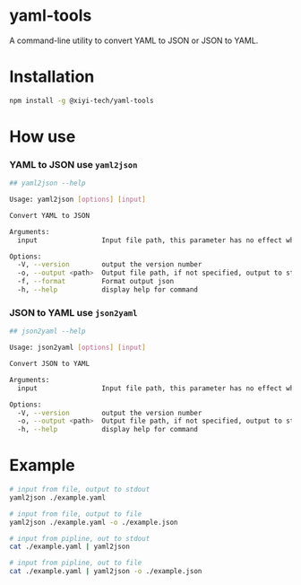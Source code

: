 yaml-tools
======

A command-line utility to convert YAML to JSON or JSON to YAML.

Installation
===

```bash
npm install -g @xiyi-tech/yaml-tools
```

How use
===

### YAML to JSON use `yaml2json`

```bash
## yaml2json --help

Usage: yaml2json [options] [input]

Convert YAML to JSON

Arguments:
  input                Input file path, this parameter has no effect when running in a pipeline

Options:
  -V, --version        output the version number
  -o, --output <path>  Output file path, if not specified, output to stdout
  -f, --format         Format output json
  -h, --help           display help for command
```

### JSON to YAML use `json2yaml`

```bash
## json2yaml --help

Usage: json2yaml [options] [input]

Convert JSON to YAML

Arguments:
  input                Input file path, this parameter has no effect when running in a pipeline

Options:
  -V, --version        output the version number
  -o, --output <path>  Output file path, if not specified, output to stdout
  -h, --help           display help for command
```

Example
===

```bash
# input from file, output to stdout
yaml2json ./example.yaml

# input from file, output to file
yaml2json ./example.yaml -o ./example.json

# input from pipline, out to stdout
cat ./example.yaml | yaml2json

# input from pipline, out to file
cat ./example.yaml | yaml2json -o ./example.json
```

